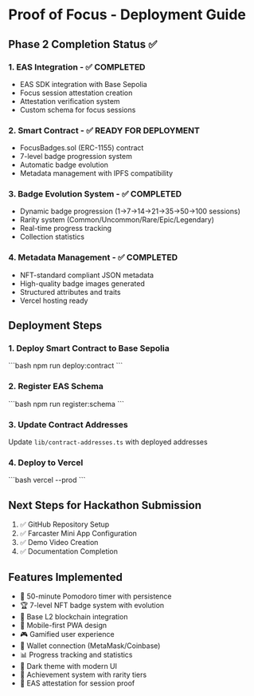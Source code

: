 # Proof of Focus - Deployment Guide

## Phase 2 Completion Status ✅

### 1. EAS Integration - ✅ COMPLETED
- EAS SDK integration with Base Sepolia
- Focus session attestation creation
- Attestation verification system
- Custom schema for focus sessions

### 2. Smart Contract - ✅ READY FOR DEPLOYMENT
- FocusBadges.sol (ERC-1155) contract
- 7-level badge progression system
- Automatic badge evolution
- Metadata management with IPFS compatibility

### 3. Badge Evolution System - ✅ COMPLETED
- Dynamic badge progression (1→7→14→21→35→50→100 sessions)
- Rarity system (Common/Uncommon/Rare/Epic/Legendary)
- Real-time progress tracking
- Collection statistics

### 4. Metadata Management - ✅ COMPLETED
- NFT-standard compliant JSON metadata
- High-quality badge images generated
- Structured attributes and traits
- Vercel hosting ready

## Deployment Steps

### 1. Deploy Smart Contract to Base Sepolia
\`\`\`bash
npm run deploy:contract
\`\`\`

### 2. Register EAS Schema
\`\`\`bash
npm run register:schema
\`\`\`

### 3. Update Contract Addresses
Update `lib/contract-addresses.ts` with deployed addresses

### 4. Deploy to Vercel
\`\`\`bash
vercel --prod
\`\`\`

## Next Steps for Hackathon Submission

1. ✅ GitHub Repository Setup
2. ✅ Farcaster Mini App Configuration
3. ✅ Demo Video Creation
4. ✅ Documentation Completion

## Features Implemented

- 🎯 50-minute Pomodoro timer with persistence
- 🏆 7-level NFT badge system with evolution
- 🔗 Base L2 blockchain integration
- 📱 Mobile-first PWA design
- 🎮 Gamified user experience
- 🔐 Wallet connection (MetaMask/Coinbase)
- 📊 Progress tracking and statistics
- 🎨 Dark theme with modern UI
- 🏅 Achievement system with rarity tiers
- 📝 EAS attestation for session proof
